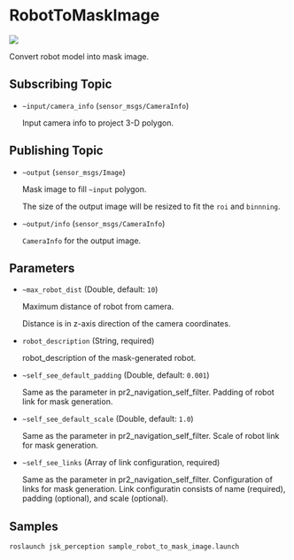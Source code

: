 # RobotToMaskImage
![](images/robot_to_mask_image.png)

Convert robot model into mask image.

## Subscribing Topic
* `~input/camera_info` (`sensor_msgs/CameraInfo`)

  Input camera info to project 3-D polygon.

## Publishing Topic
* `~output` (`sensor_msgs/Image`)

  Mask image to fill `~input` polygon.

  The size of the output image will be resized to fit the `roi` and `binnning`.

* `~output/info` (`sensor_msgs/CameraInfo`)

  `CameraInfo` for the output image.

## Parameters
* `~max_robot_dist` (Double, default: `10`)

  Maximum distance of robot from camera.

  Distance is in z-axis direction of the camera coordinates.

* `robot_description` (String, required)

  robot_description of the mask-generated robot.

* `~self_see_default_padding` (Double, default: `0.001`)

  Same as the parameter in pr2_navigation_self_filter.
  Padding of robot link for mask generation.

* `~self_see_default_scale` (Double, default: `1.0`)

  Same as the parameter in pr2_navigation_self_filter.
  Scale of robot link for mask generation.

* `~self_see_links` (Array of link configuration, required)

  Same as the parameter in pr2_navigation_self_filter.
  Configuration of links for mask generation.
  Link configuratin consists of name (required), padding (optional), and scale (optional).

## Samples

```bash
roslaunch jsk_perception sample_robot_to_mask_image.launch
```
